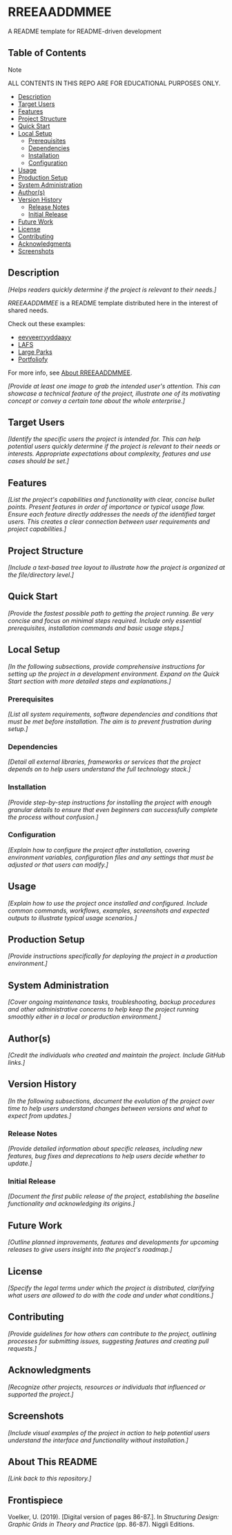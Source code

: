 # RREEAADDMMEE

A README template for README-driven development

## Table of Contents

> [!NOTE]
> ALL CONTENTS IN THIS REPO ARE FOR EDUCATIONAL PURPOSES ONLY.

* [Description](#description)
* [Target Users](#target-users)
* [Features](#features)
* [Project Structure](#project-structure)
* [Quick Start](#quick-start)
* [Local Setup](#local-setup)
  * [Prerequisites](#prerequisites)
  * [Dependencies](#dependencies)
  * [Installation](#installation)
  * [Configuration](#configuration)
* [Usage](#usage)
* [Production Setup](#production-setup)
* [System Administration](#system-administration)
* [Author(s)](#authors)
* [Version History](#version-history)
  * [Release Notes](#release-notes)
  * [Initial Release](#initial-release)
* [Future Work](#future-work)
* [License](#license)
* [Contributing](#contributing)
* [Acknowledgments](#acknowledgments)
* [Screenshots](#screenshots)

## Description

_[Helps readers quickly determine if the project is relevant to their needs.]_

_RREEAADDMMEE_ is a README template distributed here in the interest of shared needs.

Check out these examples:

* [eevveerryyddaayy](https://github.com/ggeerraarrdd/eevveerryyddaayy)
* [LAFS](https://github.com/ggeerraarrdd/lafs)
* [Large Parks](https://github.com/ggeerraarrdd/large-parks)
* [Portfoliofy](https://github.com/ggeerraarrdd/portfoliofy)

For more info, see [About RREEAADDMMEE](docs/rreeaaddmmee.md).

_[Provide at least one image to grab the intended user's attention. This can showcase a technical feature of the project, illustrate one of its motivating concept or convey a certain tone about the whole enterprise.]_

## Target Users

_[Identify the specific users the project is intended for. This can help potential users quickly determine if the project is relevant to their needs or interests. Appropriate expectations about complexity, features and use cases should be set.]_

## Features

_[List the project's capabilities and functionality with clear, concise bullet points. Present features in order of importance or typical usage flow. Ensure each feature directly addresses the needs of the identified target users. This creates a clear connection between user requirements and project capabilities.]_

## Project Structure

_[Include a text-based tree layout to illustrate how the project is organized at the file/directory level.]_

## Quick Start

_[Provide the fastest possible path to getting the project running. Be very concise and focus on minimal steps required. Include only essential prerequisites, installation commands and basic usage steps.]_

## Local Setup

_[In the following subsections, provide comprehensive instructions for setting up the project in a development environment. Expand on the Quick Start section with more detailed steps and explanations.]_

### Prerequisites

_[List all system requirements, software dependencies and conditions that must be met before installation. The aim is to prevent frustration during setup.]_

### Dependencies

_[Detail all external libraries, frameworks or services that the project depends on to help users understand the full technology stack.]_

### Installation

_[Provide step-by-step instructions for installing the project with enough granular details to ensure that even beginners can successfully complete the process without confusion.]_

### Configuration

_[Explain how to configure the project after installation, covering environment variables, configuration files and any settings that must be adjusted or that users can modify.]_

## Usage

_[Explain how to use the project once installed and configured. Include common commands, workflows, examples, screenshots and expected outputs to illustrate typical usage scenarios.]_

## Production Setup

_[Provide instructions specifically for deploying the project in a production environment.]_

## System Administration

_[Cover ongoing maintenance tasks, troubleshooting, backup procedures and other administrative concerns to help keep the project running smoothly either in a local or production environment.]_

## Author(s)

_[Credit the individuals who created and maintain the project. Include GitHub links.]_

## Version History

_[In the following subsections, document the evolution of the project over time to help users understand changes between versions and what to expect from updates.]_

### Release Notes

_[Provide detailed information about specific releases, including new features, bug fixes and deprecations to help users decide whether to update.]_

### Initial Release

_[Document the first public release of the project, establishing the baseline functionality and acknowledging its origins.]_

## Future Work

_[Outline planned improvements, features and developments for upcoming releases to give users insight into the project's roadmap.]_

## License

_[Specify the legal terms under which the project is distributed, clarifying what users are allowed to do with the code and under what conditions.]_

## Contributing

_[Provide guidelines for how others can contribute to the project, outlining processes for submitting issues, suggesting features and creating pull requests.]_

## Acknowledgments

_[Recognize other projects, resources or individuals that influenced or supported the project.]_

## Screenshots

_[Include visual examples of the project in action to help potential users understand the interface and functionality without installation.]_

## About This README

_[Link back to this repository.]_

## Frontispiece

Voelker, U. (2019). [Digital version of pages 86-87.]. In _Structuring Design: Graphic Grids in Theory and Practice_ (pp. 86-87). Niggli Editions.
